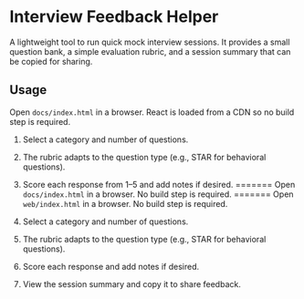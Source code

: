 # Interview Feedback Helper

A lightweight tool to run quick mock interview sessions. It provides a small question bank, a simple evaluation rubric, and a session summary that can be copied for sharing.

## Usage

Open `docs/index.html` in a browser. React is loaded from a CDN so no build step is required.

1. Select a category and number of questions.
2. The rubric adapts to the question type (e.g., STAR for behavioral questions).
3. Score each response from 1–5 and add notes if desired.
=======
Open `docs/index.html` in a browser. No build step is required.
=======
Open `web/index.html` in a browser. No build step is required.

1. Select a category and number of questions.
2. The rubric adapts to the question type (e.g., STAR for behavioral questions).
3. Score each response and add notes if desired.
4. View the session summary and copy it to share feedback.
